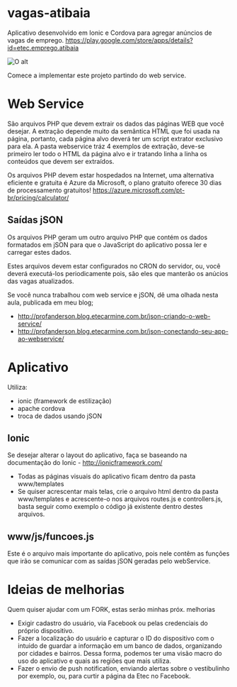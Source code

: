 # vagas-atibaia
Aplicativo desenvolvido em Ionic e Cordova para agregar anúncios de vagas de emprego.
https://play.google.com/store/apps/details?id=etec.emprego.atibaia

![O alt](https://lh3.googleusercontent.com/yl6BfsjhssckiaLE32fQeUB5UA1gJTDpS7qwZIpoKv9wLwEqajLKrJAZ-BXCHD_xTes=h900-rw "Aplicativo Vagas Atibaia")

Comece a implementar este projeto partindo do web service.

# Web Service
São arquivos PHP que devem extrair os dados das páginas WEB que você desejar. A extração depende muito da semântica HTML que foi usada na página, portanto, cada página alvo deverá ter um script extrator exclusivo para ela. A pasta webservice tráz 4 exemplos de extração, deve-se primeiro ler todo o HTML da página alvo e ir tratando linha a linha os conteúdos que devem ser extraídos.

Os arquivos PHP devem estar hospedados na Internet, uma alternativa eficiente e gratuita é Azure da Microsoft, o plano gratuito oferece 30 dias de processamento gratuitos! https://azure.microsoft.com/pt-br/pricing/calculator/

## Saídas jSON
Os arquivos PHP geram um outro arquivo PHP que contém os dados formatados em jSON para que o JavaScript do aplicativo possa ler e carregar estes dados.

Estes arquivos devem estar configurados no CRON do servidor, ou, você deverá executá-los periodicamente pois, são eles que manterão os anúcios das vagas atualizados.

Se você nunca trabalhou com web service e jSON, dê uma olhada nesta aula, publicada em meu blog;
* http://profanderson.blog.etecarmine.com.br/json-criando-o-web-service/
* http://profanderson.blog.etecarmine.com.br/json-conectando-seu-app-ao-webservice/

# Aplicativo
Utiliza:
* ionic (framework de estilização)
* apache cordova
* troca de dados usando jSON

## Ionic
Se desejar alterar o layout do aplicativo, faça se baseando na documentação do Ionic - http://ionicframework.com/

* Todas as páginas visuais do aplicativo ficam dentro da pasta www/templates
* Se quiser acrescentar mais telas, crie o arquivo html dentro da pasta www/templates e acrescente-o nos arquivos routes.js e controllers.js, basta seguir como exemplo o código já existente dentro destes arquivos.

## www/js/funcoes.js
Este é o arquivo mais importante do aplicativo, pois nele contêm as funções que irão se comunicar com as saídas jSON geradas pelo webService.

# Ideias de melhorias
Quem quiser ajudar com um FORK, estas serão minhas próx. melhorias

* Exigir cadastro do usuário, via Facebook ou pelas credenciais do próprio dispositivo.
* Fazer a localização do usuário e capturar o ID do dispositivo com o intuido de guardar a informação em um banco de dados, organizando por cidades e bairros. Dessa forma, podemos ter uma visão macro do uso do aplicativo e quais as regiões que mais utiliza.
* Fazer o envio de push notification, enviando alertas sobre o vestibulinho por exemplo, ou, para curtir a página da Etec no Facebook.
